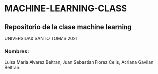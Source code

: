 # MACHINE-LEARNING-CLASS
 ## Repositorio de la clase machine learning
UNIVERSIDAD SANTO TOMAS 2021
### Nombres:
Luisa Maria Alvarez Beltran,
Juan Sebastian Florez Celis,
Adriana Gavilan Beltran.
